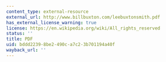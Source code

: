 ```yaml
---
content_type: external-resource
external_url: http://www.billbuxton.com/leebuxtonsmith.pdf
has_external_license_warning: true
license: https://en.wikipedia.org/wiki/All_rights_reserved
status: ''
title: PDF
uid: bddd2239-8be2-490c-a7c2-3b701194a40f
wayback_url: ''
---
```

